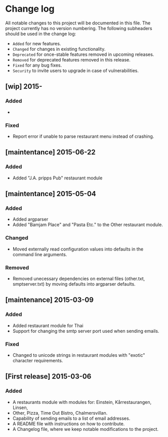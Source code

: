 # Change log
All notable changes to this project will be documented in this file.
The project currently has no version numbering.
The following subheaders should be used in the change log: 

- `Added` for new features.
- `Changed` for changes in existing functionality.
- `Deprecated` for once-stable features removed in upcoming releases.
- `Removed` for deprecated features removed in this release.
- `Fixed` for any bug fixes.
- `Security` to invite users to upgrade in case of vulnerabilities.


## [wip] 2015-
### Added
- 

### Fixed
- Report error if unable to parse restaurant menu instead of crashing.


## [maintentance] 2015-06-22
### Added
- Added "J.A. pripps Pub" restaurant module 

## [maintentance] 2015-05-04
### Added
- Added argparser
- Added "Bamjam Place" and "Pasta Etc." to the Other restaurant module.

### Changed
- Moved externally read configuration values into
  defaults in the command line arguments.

### Removed
- Removed unecessary dependencies on external files (other.txt, smptserver.txt)
  by moving defaults into argparser defaults.


## [maintenance] 2015-03-09
### Added
- Added restaurant module for Thai
- Support for changing the smtp server port used when sending emails.

### Fixed
- Changed to unicode strings in restaurant modules with "exotic" character
  requirements.


## [First release] 2015-03-06
### Added
- A restaurants module with modules for: Einstein, Kårrestaurangen, Linsen,
- Other, Pizza, Time Out Bistro, Chalmersvillan.
- Capability of sending emails to a list of email addresses.
- A README file with instructions on how to contribute.
- A Changelog file, where we keep notable modifications to the project.


